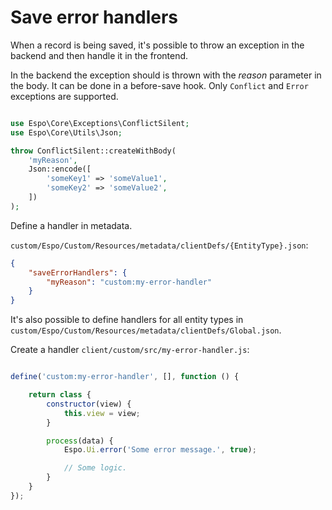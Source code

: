# Save error handlers

When a record is being saved, it's possible to throw an exception in the backend and then handle it in the frontend.

In the backend the exception should is thrown with the *reason* parameter in the body. It can be done in a before-save hook. Only `Conflict` and `Error` exceptions are supported.

```php

use Espo\Core\Exceptions\ConflictSilent;
use Espo\Core\Utils\Json;

throw ConflictSilent::createWithBody(
    'myReason',
    Json::encode([
        'someKey1' => 'someValue1',
        'someKey2' => 'someValue2',
    ])
);

```

Define a handler in metadata.

`custom/Espo/Custom/Resources/metadata/clientDefs/{EntityType}.json`:

```json
{
    "saveErrorHandlers": {
        "myReason": "custom:my-error-handler"
    }
}
```

It's also possible to define handlers for all entity types in `custom/Espo/Custom/Resources/metadata/clientDefs/Global.json`.

Create a handler `client/custom/src/my-error-handler.js`:

```js

define('custom:my-error-handler', [], function () {

    return class {
        constructor(view) {
            this.view = view;
        }

        process(data) {
            Espo.Ui.error('Some error message.', true);

            // Some logic.
        }
    }
});
```
